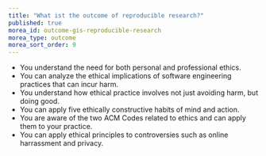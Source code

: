 ```yaml
---
title: "What ist the outcome of reproducible research?"
published: true
morea_id: outcome-gis-reproducible-research
morea_type: outcome
morea_sort_order: 9
---
```

  * You understand the need for both personal and professional ethics.
  * You can analyze the ethical implications of software engineering practices that can incur harm.
  * You understand how ethical practice involves not just avoiding harm, but doing good.
  * You can apply five ethically constructive habits of mind and action.
  * You are aware of the two ACM Codes related to ethics and can apply them to your practice.
  * You can apply ethical principles to controversies such as online harrassment and privacy.